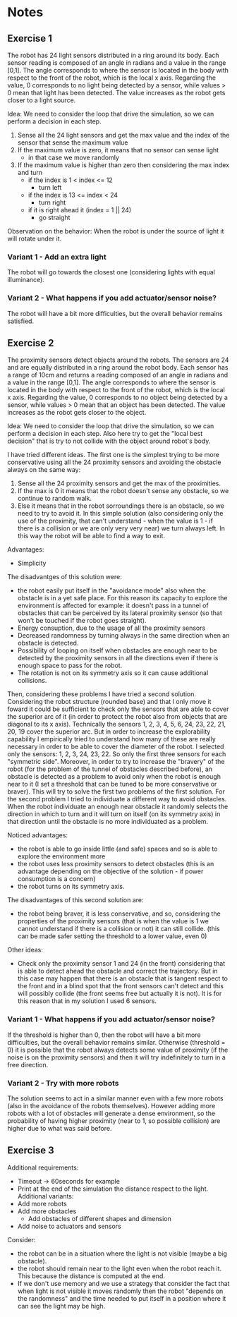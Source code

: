 # Notes

## Exercise 1
The robot has 24 light sensors distributed in a ring around its body.
Each sensor reading is composed of an angle in radians and a value in the range [0,1]. The angle corresponds to where the sensor is located in the body with respect to the front of the robot, which is the local x axis. Regarding the value, 0 corresponds to no light being detected by a sensor, while values > 0 mean that light has been detected. The value increases as the robot gets closer to a light source.

Idea:
We need to consider the loop that drive the simulation, so we can perform a decision in each step.
1. Sense all the 24 light sensors and get the max value and the index of the sensor that sense the maximum value
2. If the maximum value is zero, it means that no sensor can sense light
    - in that case we move randomly
3. If the maximum value is higher than zero then considering the max index and turn
    - if the index is 1 < index <= 12
        - turn left
    - if the index is 13 <= index < 24
        - turn right
    - if it is right ahead it (index = 1 || 24)
        - go straight

Observation on the behavior: When the robot is under the source of light it will rotate under it.

### Variant 1 - Add an extra light
The robot will go towards the closest one (considering lights with equal illuminance).

### Variant 2 - What happens if you add actuator/sensor noise?
The robot will have a bit more difficulties, but the overall behavior remains satisfied.



## Exercise 2
The proximity sensors detect objects around the robots. The sensors are 24 and are equally distributed in a ring around the robot body. Each sensor has a range of 10cm and returns a reading composed of an angle in radians and a value in the range [0,1]. The angle corresponds to where the sensor is located in the body with respect to the front of the robot, which is the local x axis. Regarding the value, 0 corresponds to no object being detected by a sensor, while values > 0 mean that an object has been detected. The value increases as the robot gets closer to the object.

Idea:
We need to consider the loop that drive the simulation, so we can perform a decision in each step.
Also here try to get the "local best decision" that is try to not collide with the object around robot's body.

I have tried different ideas.
The first one is the simplest trying to be more conservative using all the 24 proximity sensors and avoiding the obstacle always on the same way:
1. Sense all the 24 proximity sensors and get the max of the proximities.
2. If the max is 0 it means that the robot doesn't sense any obstacle, so we continue to random walk.
3. Else it means that in the robot sorroundings there is an obstacle, so we need to try to avoid it. In this simple solution (also considering only the use of the proximity, that can't understand - when the value is 1 - if there is a collision or we are only very very near) we turn always left. In this way the robot will be able to find a way to exit.

Advantages:
- Simplicity

The disadvantges of this solution were:
- the robot easily put itself in the "avoidance mode" also when the obstacle is in a yet safe place. For this reason its capacity to explore the environment is affected for example: it doesn't pass in a tunnel of obstacles that can be perceived by its lateral proximity sensor (so that won't be touched if the robot goes straight).
- Energy consuption, due to the usage of all the proximity sensors
- Decreased randomness by turning always in the same direction when an obstacle is detected.
- Possibility of looping on itself when obstacles are enough near to be detected by the proximity sensors in all the directions even if there is enough space to pass for the robot.
- The rotation is not on its symmetry axis so it can cause additional collisions.


Then, considering these problems I have tried a second solution.
Considering the robot structure (rounded base) and that I only move it foward it could be sufficient to check only the sensors that are able to cover the superior arc of it (in order to protect the robot also from objects that are diagonal to its x axis). Technically the sensors 1, 2, 3, 4, 5, 6, 24, 23, 22, 21, 20, 19 cover the superior arc. But in order to increase the explorability capability I empirically tried to understand how many of these are really necessary in order to be able to cover the diameter of the robot.
I selected only the sensors: 1, 2, 3, 24, 23, 22. So only the first three sensors for each "symmetric side".
Moreover, in order to try to increase the "bravery" of the robot (for the problem of the tunnel of obstacles described before), an obstacle is detected as a problem to avoid only when the robot is enough near to it (I set a threshold that can be tuned to be more conservative or braver). This will try to solve the first two problems of the first solution.
For the second problem I tried to individuate a different way to avoid obstacles.
When the robot individuate an enough near obstacle it randomly selects the direction in which to turn and it will turn on itself (on its symmetry axis) in that direction until the obstacle is no more individuated as a problem.

Noticed advantages:
- the robot is able to go inside little (and safe) spaces and so is able to explore the environment more
- the robot uses less proximity sensors to detect obstacles (this is an advantage depending on the objective of the solution - if power consumption is a concern)
- the robot turns on its symmetry axis.

The disadvantages of this second solution are:
- the robot being braver, it is less conservative, and so, considering the properties of the proximity sensors (that is when the value is 1 we cannot understand if there is a collision or not) it can still collide. (this can be made safer setting the threshold to a lower value, even 0)


Other ideas:
- Check only the proximity sensor 1 and 24 (in the front) considering that is able to detect ahead the obstacle and correct the trajectory. But in this case may happen that there is an obstacle that is tangent respect to the front and in a blind spot that the front sensors can't detect and this will possibly collide (the front seems free but actually it is not).
It is for this reason that in my solution I used 6 sensors.

### Variant 1 - What happens if you add actuator/sensor noise?
If the threshold is higher than 0, then the robot will have a bit more difficulties, but the overall behavior remains similar.
Otherwise (threshold = 0) it is possible that the robot always detects some value of proximity (if the noise is on the proximity sensors) and then it will try indefinitely to turn in a free direction.

### Variant 2 - Try with more robots
The solution seems to act in a similar manner even with a few more robots (also in the avoidance of the robots themselves).
However adding more robots with a lot of obstacles will generate a dense environment, so the probability of having higher proximity (near to 1, so possible collision) are higher due to what was said before.


## Exercise 3
Additional requirements:
- Timeout -> 60seconds for example
- Print at the end of the simulation the distance respect to the light.
Additional variants:
- Add more robots
- Add more obstacles
    - Add obstacles of different shapes and dimension
- Add noise to actuators and sensors

Consider:
- the robot can be in a situation where the light is not visible (maybe a big obstacle).
- the robot should remain near to the light even when the robot reach it. This because the distance is computed at the end.
- If we don't use memory and we use a strategy that consider the fact that when light is not visible it moves randomly then the robot "depends on the randomness" and the time needed to put itself in a position where it can see the light may be high. 



